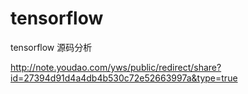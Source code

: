 # tensorflow
tensorflow 源码分析

http://note.youdao.com/yws/public/redirect/share?id=27394d91d4a4db4b530c72e52663997a&type=true
